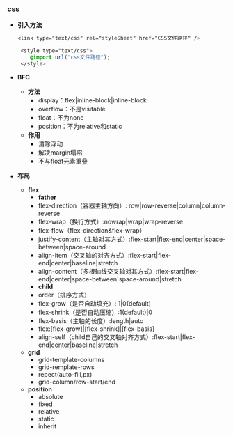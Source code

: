 ### css

* **引入方法**

  ```css
  <link type="text/css" rel="styleSheet" href="CSS文件路径" />
  ```

  ```css
   <style type="text/css">
      @import url("css文件路径");
   </style>
  ```

* **BFC**

  * **方法**
    * display：flex|inline-block|inline-block
    * overflow：不是visitable
    * float：不为none
    * position：不为relative和static
  * **作用**
    * 清除浮动
    * 解决margin塌陷
    * 不与float元素重叠

* **布局**

  * **flex**
    * **father**
    * flex-direction（容器主轴方向）: row|row-reverse|column|column-reverse
    * flex-wrap（换行方式）:nowrap|wrap|wrap-reverse
    * flex-flow（flex-direction&flex-wrap）
    * justify-content（主轴对其方式）:flex-start|flex-end|center|space-between|space-around
    * align-item（交叉轴的对齐方式）:flex-start|flex-end|center|baseline|stretch
    * align-content（多根轴线交叉轴对其方式）:flex-start|flex-end|center|space-between|space-around|stretch
    * **child**
    * order（排序方式）
    * flex-grow（是否自动填充）: 1|0(default)
    * flex-shrink（是否自动压缩）:1(default)|0
    * flex-basis（主轴的长度）:length|auto
    * flex:[flex-grow]|[flex-shrink]|[flex-basis]
    * align-self（child自己的交叉轴对齐方式）:flex-start|flex-end|center|baseline|stretch
  * **grid**
    * grid-template-columns
    * grid-remplate-rows
    * repect(auto-fill,px)
    * grid-column/row-start/end
  * **position**
    * absolute
    * fixed
    * relative
    * static
    * inherit